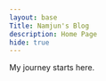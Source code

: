 ```yaml
---
layout: base
Title: Namjun's Blog 
description: Home Page
hide: true
---
```


My journey starts here. 

